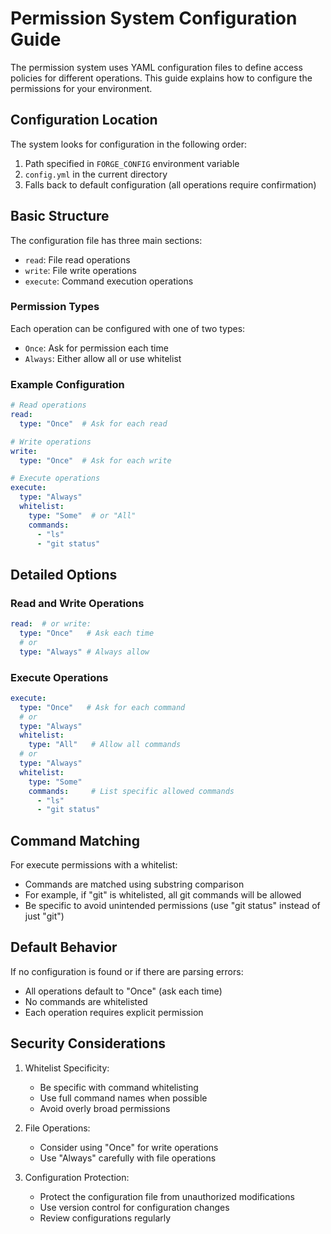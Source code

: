 # Permission System Configuration Guide

The permission system uses YAML configuration files to define access policies for different operations. This guide explains how to configure the permissions for your environment.

## Configuration Location

The system looks for configuration in the following order:
1. Path specified in `FORGE_CONFIG` environment variable
2. `config.yml` in the current directory
3. Falls back to default configuration (all operations require confirmation)

## Basic Structure

The configuration file has three main sections:
- `read`: File read operations
- `write`: File write operations
- `execute`: Command execution operations

### Permission Types

Each operation can be configured with one of two types:
- `Once`: Ask for permission each time
- `Always`: Either allow all or use whitelist

### Example Configuration

```yaml
# Read operations
read:
  type: "Once"  # Ask for each read

# Write operations
write:
  type: "Once"  # Ask for each write

# Execute operations
execute:
  type: "Always"
  whitelist:
    type: "Some"  # or "All"
    commands:
      - "ls"
      - "git status"
```

## Detailed Options

### Read and Write Operations
```yaml
read:  # or write:
  type: "Once"   # Ask each time
  # or
  type: "Always" # Always allow
```

### Execute Operations
```yaml
execute:
  type: "Once"   # Ask for each command
  # or
  type: "Always"
  whitelist:
    type: "All"   # Allow all commands
  # or
  type: "Always"
  whitelist:
    type: "Some"
    commands:     # List specific allowed commands
      - "ls"
      - "git status"
```

## Command Matching

For execute permissions with a whitelist:
- Commands are matched using substring comparison
- For example, if "git" is whitelisted, all git commands will be allowed
- Be specific to avoid unintended permissions (use "git status" instead of just "git")

## Default Behavior

If no configuration is found or if there are parsing errors:
- All operations default to "Once" (ask each time)
- No commands are whitelisted
- Each operation requires explicit permission

## Security Considerations

1. Whitelist Specificity:
   - Be specific with command whitelisting
   - Use full command names when possible
   - Avoid overly broad permissions

2. File Operations:
   - Consider using "Once" for write operations
   - Use "Always" carefully with file operations

3. Configuration Protection:
   - Protect the configuration file from unauthorized modifications
   - Use version control for configuration changes
   - Review configurations regularly